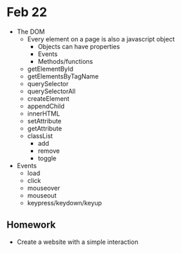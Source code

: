 # Feb 22

* The DOM
	* Every element on a page is also a javascript object
		* Objects can have properties 
		* Events
		* Methods/functions
	* getElementById
	* getElementsByTagName
	* querySelector
	* querySelectorAll
	* createElement
	* appendChild
	* innerHTML
	* setAttribute
	* getAttribute
	* classList
		* add
		* remove
		* toggle
* Events
	* load
	* click
	* mouseover
	* mouseout
	* keypress/keydown/keyup

	
## Homework
* Create a website with a simple interaction	



